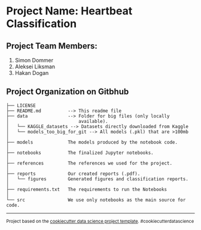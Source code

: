 Project Name: Heartbeat Classification
==============================
## Project Team Members:
1. Simon Dommer
2. Aleksei Liksman
3. Hakan Dogan

Project Organization on Gitbhub
------------

    ├── LICENSE
    ├── README.md          --> This readme file
    ├── data               --> Folder for big files (only locally   
    │                          available).
    │   └── KAGGLE_datasets --> Datasets directly downloaded from Kaggle
    │   └── models_too_big_for_git --> All models (.pkl) that are >100mb
    │
    ├── models             The models produced by the notebook code.
    │
    ├── notebooks          The finalized Jupyter notebooks.
    │
    ├── references         The references we used for the project.
    │
    ├── reports            Our created reports (.pdf).
    │   └── figures        Generated figures and classification reports.
    │
    ├── requirements.txt   The requirements to run the Notebooks
    │
    └── src                We use only notebooks as the main source for code.

--------

<p><small>Project based on the <a target="_blank" href="https://drivendata.github.io/cookiecutter-data-science/">cookiecutter data science project template</a>. #cookiecutterdatascience</small></p>
